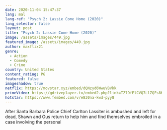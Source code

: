 ```yaml
---
date: 2020-11-04 15:47:37
lang: mal
lang-ref: "Psych 2: Lassie Come Home (2020)"
lang_selector: false
layout: post
title: "Psych 2: Lassie Come Home (2020)"
image: /assets/images/449.jpg
featured_image: /assets/images/449.jpg
author: maxflix21
genre:
  - Action
  - Comedy
  - Crime
country: United States
content_rating: PG
featured: false
imageshadow: true
netflix: https://movstar.xyz/embed/dQNzyd6WwuVBVkk
primeVideo: https://gdriveplayer.to/embed2.php?link=TZ79fElCVQ7LlZQFs8KSLgzhajCBTEbPw5roW5t2YLw6aRu0jeHFBTvI5ZE8XAUOScoIiHGg9H3B5Uu%252FnXiqdGJz8L5S9GkxvKdSso2Ecwmht4VQpupkGxEFgUHzdUPE2kCj1SSZLXMwlaGhlDvweSYAglidstLhVL9wPRQcXAW9bBTuOwI%252BTkDq1pjhEB2%252Fs%253D
hotstar: https://www.fembed.com/v/e830na-kwd-pyy8
---
```

After Santa Barbara Police Chief Carlton Lassiter is ambushed and left for dead, Shawn and Gus return to help him and find themselves embroiled in a case involving the personal